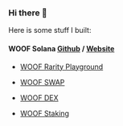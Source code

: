 ### Hi there 👋

Here is some stuff I built:

#### WOOF Solana [Github](https://github.com/WoofSolana) / [Website](https://woofsolana.io)

- [WOOF Rarity Playground](https://playground.woofsolana.io/) 

- [WOOF SWAP](https://swap.woofsolana.io)

- [WOOF DEX](https://dex.woofsolana.io)

- [WOOF Staking](https://github.com/WoofSolana)
